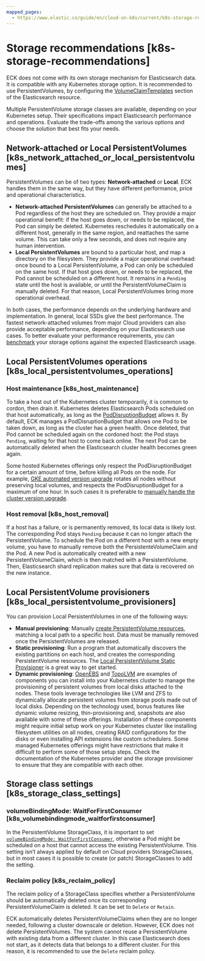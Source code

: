 ```yaml
---
mapped_pages:
  - https://www.elastic.co/guide/en/cloud-on-k8s/current/k8s-storage-recommendations.html
---
```


# Storage recommendations [k8s-storage-recommendations]

ECK does not come with its own storage mechanism for Elasticsearch data. It is compatible with any Kubernetes storage option. It is recommended to use PersistentVolumes, by configuring the [VolumeClaimTemplates](volume-claim-templates.md) section of the Elasticsearch resource.

Multiple PersistentVolume storage classes are available, depending on your Kubernetes setup. Their specifications impact Elasticsearch performance and operations. Evaluate the trade-offs among the various options and choose the solution that best fits your needs.


## Network-attached or Local PersistentVolumes [k8s_network_attached_or_local_persistentvolumes]

PersistentVolumes can be of two types: **Network-attached** or **Local**. ECK handles them in the same way, but they have different performance, price and operational characteristics.

* **Network-attached PersistentVolumes** can generally be attached to a Pod regardless of the host they are scheduled on. They provide a major operational benefit: if the host goes down, or needs to be replaced, the Pod can simply be deleted. Kubernetes reschedules it automatically on a different host, generally in the same region, and reattaches the same volume. This can take only a few seconds, and does not require any human intervention.
* **Local PersistentVolumes** are bound to a particular host, and map a directory on the filesystem. They provide a major operational overhead: once bound to a Local PersistentVolume, a Pod can only be scheduled on the same host. If that host goes down, or needs to be replaced, the Pod cannot be scheduled on a different host. It remains in a `Pending` state until the host is available, or until the PersistentVolumeClaim is manually deleted. For that reason, Local PersistentVolumes bring more operational overhead.

In both cases, the performance depends on the underlying hardware and implementation. In general, local SSDs give the best performance. The fastest network-attached volumes from major Cloud providers can also provide acceptable performance, depending on your Elasticsearch use cases. To better evaluate your performance requirements, you can [benchmark](https://github.com/elastic/rally) your storage options against the expected Elasticsearch usage.


## Local PersistentVolumes operations [k8s_local_persistentvolumes_operations]


### Host maintenance [k8s_host_maintenance]

To take a host out of the Kubernetes cluster temporarily, it is common to cordon, then drain it. Kubernetes deletes Elasticsearch Pods scheduled on that host automatically, as long as the [PodDisruptionBudget](pod-disruption-budget.md) allows it. By default, ECK manages a PodDisruptionBudget that allows one Pod to be taken down, as long as the cluster has a green health. Once deleted, that Pod cannot be scheduled again on the cordoned host: the Pod stays `Pending`, waiting for that host to come back online. The next Pod can be automatically deleted when the Elasticsearch cluster health becomes green again.

Some hosted Kubernetes offerings only respect the PodDisruptionBudget for a certain amount of time, before killing all Pods on the node. For example, [GKE automated version upgrade](https://cloud.google.com/kubernetes-engine/docs/concepts/cluster-upgrades) rotates all nodes without preserving local volumes, and respects the PodDisruptionBudget for a maximum of one hour. In such cases it is preferable to [manually handle the cluster version upgrade](https://cloud.google.com/kubernetes-engine/docs/concepts/cluster-upgrades#upgrading_manually).


### Host removal [k8s_host_removal]

If a host has a failure, or is permanently removed, its local data is likely lost. The corresponding Pod stays `Pending` because it can no longer attach the PersistentVolume. To schedule the Pod on a different host with a new empty volume, you have to manually remove both the PersistenteVolumeClaim and the Pod. A new Pod is automatically created with a new PersistentVolumeClaim, which is then matched with a PersistentVolume. Then, Elasticsearch shard replication makes sure that data is recovered on the new instance.


## Local PersistentVolume provisioners [k8s_local_persistentvolume_provisioners]

You can provision Local PersistentVolumes in one of the following ways:

* **Manual provisioning**: Manually [create PersistentVolume resources](https://kubernetes.io/blog/2018/04/13/local-persistent-volumes-beta/#creating-a-local-persistent-volume), matching a local path to a specific host. Data must be manually removed once the PersistentVolumes are released.
* **Static provisioning**: Run a program that automatically discovers the existing partitions on each host, and creates the corresponding PersistentVolume resources. The [Local PersistentVolume Static Provisioner](https://github.com/kubernetes-sigs/sig-storage-local-static-provisioner) is a great way to get started.
* **Dynamic provisioning**: [OpenEBS](https://openebs.io) and [TopoLVM](https://github.com/topolvm/topolvm) are examples of components you can install into your Kubernetes cluster to manage the provisioning of persistent volumes from local disks attached to the nodes. These tools leverage technologies like LVM and ZFS to dynamically allocate persistent volumes from storage pools made out of local disks. Depending on the technology used, bonus features like dynamic volume resizing, thin-provisioning and, snapshots are also available with some of these offerings. Installation of these components might require initial setup work on your Kubernetes cluster like installing filesystem utilities on all nodes, creating RAID configurations for the disks or even installing API extensions like custom schedulers. Some managed Kubernetes offerings might have restrictions that make it difficult to perform some of those setup steps. Check the documentation of the Kubernetes provider and the storage provisioner to ensure that they are compatible with each other.


## Storage class settings [k8s_storage_class_settings]


### volumeBindingMode: WaitForFirstConsumer [k8s_volumebindingmode_waitforfirstconsumer]

In the PersistentVolume StorageClass, it is important to set [`volumeBindingMode: WaitForFirstConsumer`](https://kubernetes.io/docs/concepts/storage/storage-classes/#volume-binding-mode), otherwise a Pod might be scheduled on a host that cannot access the existing PersistentVolume. This setting isn’t always applied by default on Cloud providers StorageClasses, but in most cases it is possible to create (or patch) StorageClasses to add the setting.


### Reclaim policy [k8s_reclaim_policy]

The reclaim policy of a StorageClass specifies whether a PersistentVolume should be automatically deleted once its corresponding PersistentVolumeClaim is deleted. It can be set to `Delete` or `Retain`.

ECK automatically deletes PersistentVolumeClaims when they are no longer needed, following a cluster downscale or deletion. However, ECK does not delete PersistentVolumes. The system cannot reuse a PersistentVolume with existing data from a different cluster. In this case Elasticsearch does not start, as it detects data that belongs to a different cluster. For this reason, it is recommended to use the `Delete` reclaim policy.
